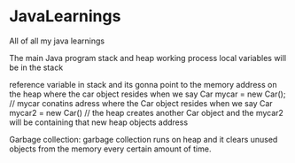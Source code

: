 # JavaLearnings
All of all my java learnings

The main Java program stack and heap working process
local variables will be in the stack

reference variable in stack and its gonna point to the memory address on the heap where the car object resides when we say
Car mycar = new Car(); // mycar conatins adress where the Car object resides
when we say Car mycar2 = new Car() // the heap creates another Car object and the mycar2 will be containing that new heap objects address

Garbage collection:
garbage collection runs on heap and it clears unused objects from the memory every certain amount of time.
